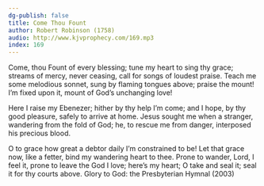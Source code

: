 ```yaml
---
dg-publish: false
title: Come Thou Fount
author: Robert Robinson (1758)
audio: http://www.kjvprophecy.com/169.mp3
index: 169
---
```


Come, thou Fount of every blessing;
tune my heart to sing thy grace;
streams of mercy, never ceasing,
call for songs of loudest praise.
Teach me some melodious sonnet,
sung by flaming tongues above;
praise the mount! I’m fixed upon it,
mount of God’s unchanging love!

Here I raise my Ebenezer;
hither by thy help I’m come;
and I hope, by thy good pleasure,
safely to arrive at home.
Jesus sought me when a stranger,
wandering from the fold of God;
he, to rescue me from danger,
interposed his precious blood.

O to grace how great a debtor
daily I’m constrained to be!
Let that grace now, like a fetter,
bind my wandering heart to thee.
Prone to wander, Lord, I feel it,
prone to leave the God I love;
here’s my heart; O take and seal it;
seal it for thy courts above.
Glory to God: the Presbyterian Hymnal (2003)